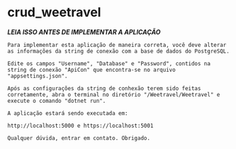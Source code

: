 # crud_weetravel

***LEIA ISSO ANTES DE IMPLEMENTAR A APLICAÇÃO***

	Para implementar esta aplicação de maneira correta, você deve alterar as informações da string de conexão com a base de dados do PostgreSQL.

	Edite os campos "Username", "Database" e "Password", contidos na string de conexão "ApiCon" que encontra-se no arquivo "appsettings.json".
	
	Após as configurações da string de conhexão terem sido feitas corretamente, abra o terminal no diretório "/Weetravel/Weetravel" e execute o comando "dotnet run".
	
	A aplicação estará sendo executada em:
	
	http://localhost:5000 e https://localhost:5001 

	Qualquer dúvida, entrar em contato. Obrigado.
